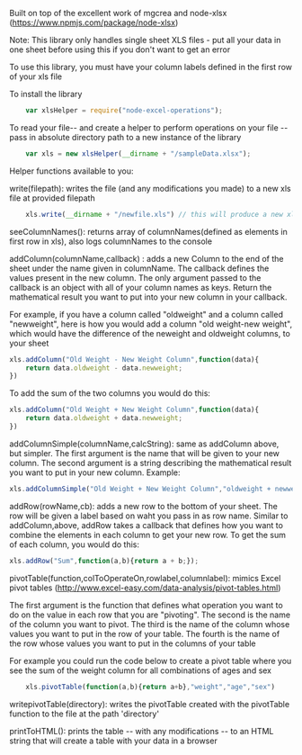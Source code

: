 Built on top of the excellent work of mgcrea and node-xlsx (https://www.npmjs.com/package/node-xlsx)

Note: This library only handles single sheet XLS files - put all your data in one sheet before using this if you don't want to get an error

To use this library, you must have your column labels defined in the first row of your xls file

To install the library
```js
	var xlsHelper = require("node-excel-operations");
```

To read your file-- and create a helper to perform operations on your file -- pass in absolute directory path to a new instance of the library
```js
	var xls = new xlsHelper(__dirname + "/sampleData.xlsx");

````

Helper functions available to you:

write(filepath): writes the file (and any modifications you made) to a new xls file at provided filepath

```js
	xls.write(__dirname + "/newfile.xls") // this will produce a new xls file, if you made any changes to the file using functions below, the changes are reflected on the written file
```

seeColumnNames(): returns array of columnNames(defined as elements in first row in xls), also logs columnNames to the console

addColumn(columnName,callback) : adds a new Column to the end of the sheet under the name given in columnName. The callback defines the values present in the new column. The only argument passed to the callback is an object with all of your column names as keys. Return the mathematical result you want to put into your new column in your callback.

For example, if you have a column called "oldweight" and a column called "newweight", here is how you would add a column "old weight-new weight", which would have the difference of the neweight and oldweight columns, to your sheet

```js
xls.addColumn("Old Weight - New Weight Column",function(data){
	return data.oldweight - data.newweight;
}) 

```

To add the sum of the two columns you would do this:

```js
xls.addColumn("Old Weight + New Weight Column",function(data){
	return data.oldweight + data.newweight;
}) 

```

addColumnSimple(columnName,calcString): same as addColumn above, but simpler. The first argument is the name that will be given to your new column. The second argument is a string describing the mathematical result you want to put in your new column. Example:

```js
xls.addColumnSimple("Old Weight + New Weight Column","oldweight + newweight");

```

addRow(rowName,cb): adds a new row to the bottom of your sheet. The row will be given a label based on waht you pass in as row name. Similar to addColumn,above, addRow takes a callback that defines how you want to combine the elements in each column to get your new row. To get the sum of each column, you would do this:

```js
xls.addRow("Sum",function(a,b){return a + b;});

```

pivotTable(function,colToOperateOn,rowlabel,columnlabel): mimics Excel pivot tables (http://www.excel-easy.com/data-analysis/pivot-tables.html) 

The first argument is the function that defines what operation you want to do on the value in each row that you are "pivoting". The second is the name of the column you want to pivot. The third is the name of the column whose values you want to put in the row of your table. The fourth is the name of the row whose values you want to put in the columns of your table

For example you could run the code below to create a pivot table where you see the sum of the weight column for all combinations of ages and sex

```js
	xls.pivotTable(function(a,b){return a+b},"weight","age","sex")
```

writepivotTable(directory): writes the pivotTable created with the pivotTable function to the file at the path 'directory'

printToHTML(): prints the table -- with any modifications -- to an HTML string that will create a table with your data in a browser

